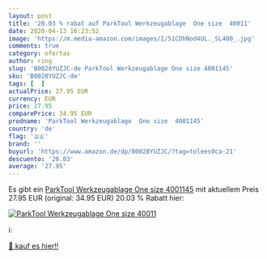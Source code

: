 ```yaml
---
layout: post
title: '20.03 % rabat auf ParkTool Werkzeugablage  One size  40011'
date: 2020-04-13 16:23:52
image: 'https://m.media-amazon.com/images/I/51CDhNod4UL._SL400_.jpg'
comments: true
category: ofertas
author: ring
slug: 'B0028YUZJC-de ParkTool Werkzeugablage One size 4001145'
sku: 'B0028YUZJC-de'
tags: [  ]
actualPrice: 27.95 EUR
currency: EUR
price: 27.95
comparePrice: 34.95 EUR
prodname: 'ParkTool Werkzeugablage  One size  4001145'
country: 'de'
flag: '🇩🇪'
brand: ''
buyurl: 'https://www.amazon.de/dp/B0028YUZJC/?tag=tolees0ca-21'
descuento: '20.03'
average: '27.95'
---
```


Es gibt ein [ParkTool Werkzeugablage  One size  4001145](https://www.amazon.de/dp/B0028YUZJC/?tag=tolees0ca-21) mit aktuellem Preis 27.95 EUR (original: 34.95 EUR) 20.03 % Rabatt hier:

[![ParkTool Werkzeugablage  One size  40011](https://m.media-amazon.com/images/I/51CDhNod4UL._SL400_.jpg)](https://www.amazon.de/dp/B0028YUZJC/?tag=tolees0ca-21)

ℹ️:


[🛒 kauf es hier!!](https://www.amazon.de/dp/B0028YUZJC/?tag=tolees0ca-21)
